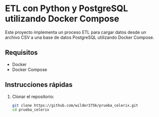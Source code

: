 # ETL con Python y PostgreSQL utilizando Docker Compose

Este proyecto implementa un proceso ETL para cargar datos desde un archivo CSV a una base de datos PostgreSQL utilizando Docker Compose.

## Requisitos

- Docker
- Docker Compose

## Instrucciones rápidas

1. Clonar el repositorio:

   ```bash
   git clone https://github.com/wilder3756/prueba_celerix.git
   cd prueba_celerix
